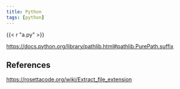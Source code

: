```yaml
---
title: Python
tags: [python]
---
```


{{< r "a.py" >}}

<https://docs.python.org/library/pathlib.html#pathlib.PurePath.suffix>

## References

<https://rosettacode.org/wiki/Extract_file_extension>
